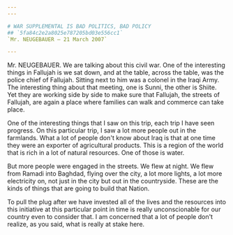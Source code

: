 ```yaml
---
---

# WAR SUPPLEMENTAL IS BAD POLITICS, BAD POLICY
## `5fa84c2e2a8025e787205bd03e556cc1`
`Mr. NEUGEBAUER — 21 March 2007`

---
```



Mr. NEUGEBAUER. We are talking about this civil war. One of the 
interesting things in Fallujah is we sat down, and at the table, across 
the table, was the police chief of Fallujah. Sitting next to him was a 
colonel in the Iraqi Army. The interesting thing about that meeting, 
one is Sunni, the other is Shiite. Yet they are working side by side to 
make sure that Fallujah, the streets of Fallujah, are again a place 
where families can walk and commerce can take place.

One of the interesting things that I saw on this trip, each trip I 
have seen progress. On this particular trip, I saw a lot more people 
out in the farmlands. What a lot of people don't know about Iraq is 
that at one time they were an exporter of agricultural products. This 
is a region of the world that is rich in a lot of natural resources. 
One of those is water.

But more people were engaged in the streets. We flew at night. We 
flew from Ramadi into Baghdad, flying over the city, a lot more lights, 
a lot more electricity on, not just in the city but out in the 
countryside. These are the kinds of things that are going to build that 
Nation.

To pull the plug after we have invested all of the lives and the 
resources into this initiative at this particular point in time is 
really unconscionable for our country even to consider that. I am 
concerned that a lot of people don't realize, as you said, what is 
really at stake here.